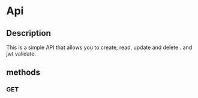 # Api
## Description
This is a simple API that allows you to create, read, update and delete . and jwt validate.
## methods
### GET
